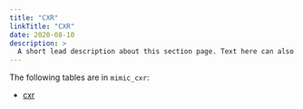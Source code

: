 ```yaml
---
title: "CXR"
linkTitle: "CXR"
date: 2020-08-10
description: >
  A short lead description about this section page. Text here can also be **bold** or _italic_ and can even be split over multiple paragraphs.
---
```


The following tables are in `mimic_cxr`:

* [cxr](/cxr/cxr-record-list)
